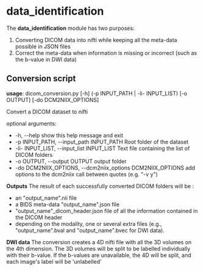 # data_identification
The **data_identification** module has two purposes: 

1. Converting DICOM data into nifti while keeping all the meta-data possible in JSON files
1. Correct the meta-data when information is missing or incorrect (such as the b-value in DWI data) 

## Conversion script
**usage**: dicom_conversion.py [-h] (-p INPUT_PATH | -li- INPUT_LIST) [-o OUTPUT]
                           [-do DCM2NIIX_OPTIONS]

Convert a DICOM dataset to nifti

optional arguments:
  * -h, --help            show this help message and exit
  * -p INPUT_PATH, --input_path INPUT_PATH
                        Root folder of the dataset
  * -li- INPUT_LIST, --input_list INPUT_LIST
                        Text file containing the list of DICOM folders
  * -o OUTPUT, --output OUTPUT
                        output folder
  * -do DCM2NIIX_OPTIONS, --dcm2niix_options DCM2NIIX_OPTIONS
                        add options to the dcm2niix call between quotes (e.g. "-v y")


**Outputs**
The result of each successfully converted DICOM folders will be : 
- an "output_name".nii file
- a BIDS meta-data "output_name".json file
- "output_name"_dicom_header.json file of all the information contained in the DICOM header
- depending on the modality, one or several extra files (e.g., "output_name".bval and "output_name".bvec for DWI data).

**DWI data**
The conversion creates a 4D nifti file with all the 3D volumes on the 4th dimension. The 3D volumes will be split to be labelled individually with their b-value. 
If the b-values are unavailable, the 4D will be split, and each image's label will be 'unlabelled'